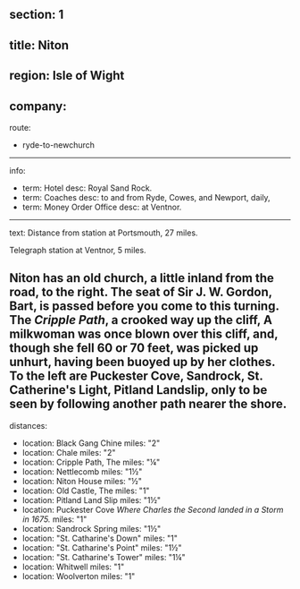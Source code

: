 section: 1
----
title: Niton
----
region: Isle of Wight
----
company:
----
route:
- ryde-to-newchurch
----
info:
- term: Hotel
  desc: Royal Sand Rock.
- term: Coaches
  desc: to and from Ryde, Cowes, and Newport, daily,
- term: Money Order Office
  desc: at Ventnor.
----
text: Distance from station at Portsmouth, 27 miles.

Telegraph station at Ventnor, 5 miles.

Niton has an old church, a little inland from the road, to the right. The seat of Sir J. W. Gordon, Bart, is passed before you come to this turning. The *Cripple Path*, a crooked way up the cliff, A milkwoman was once blown over this cliff, and, though she fell 60 or 70 feet, was picked up unhurt, having been buoyed up by her clothes. To the left are Puckester Cove, Sandrock, St. Catherine's Light, Pitland Landslip, only to be seen by following another path nearer the shore.
----
distances:
- location: Black Gang Chine
  miles: "2"
- location: Chale
  miles: "2"
- location: Cripple Path, The
  miles: "¼"
- location: Nettlecomb
  miles: "1½"
- location: Niton House
  miles: "½"
- location: Old Castle, The
  miles: "1"
- location: Pitland Land Slip
  miles: "1½"
- location: Puckester Cove *Where Charles the Second landed in a Storm in 1675.*
  miles: "1"
- location: Sandrock Spring
  miles: "1½"
- location: "St. Catharine's Down"
  miles: "1"
- location: "St. Catharine's Point"
  miles: "1½"
- location: "St. Catharine's Tower"
  miles: "1¼"
- location: Whitwell
  miles: "1"
- location: Woolverton
  miles: "1"
